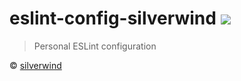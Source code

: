 # eslint-config-silverwind [![](https://img.shields.io/npm/v/eslint-config-silverwind.svg)](https://www.npmjs.org/package/eslint-config-silverwind)
> Personal ESLint configuration

© [silverwind](https://github.com/silverwind)
